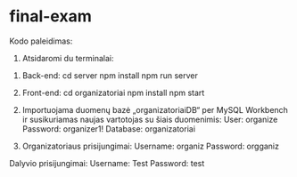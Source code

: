 # final-exam

Kodo paleidimas:

1. Atsidaromi du terminalai: 
1) Back-end: 
cd server
npm install
npm run server

2) Front-end: 
cd organizatoriai
npm install
npm start

2. Importuojama duomenų bazė „organizatoriaiDB“ per  MySQL Workbench ir susikuriamas naujas vartotojas su šiais duomenimis: 
User: organize
Password: organizer1!
Database: organizatoriai

3. Organizatoriaus prisijungimai:
Username: organiz
Password: orgganiz

Dalyvio prisijungimai:
Username: Test
Password: test
